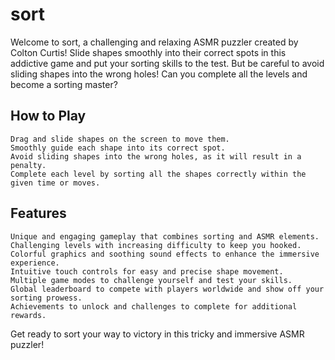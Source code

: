 # sort

Welcome to sort, a challenging and relaxing ASMR puzzler created by Colton Curtis! Slide shapes smoothly into their correct spots in this addictive game and put your sorting skills to the test. But be careful to avoid sliding shapes into the wrong holes! Can you complete all the levels and become a sorting master?
## How to Play

    Drag and slide shapes on the screen to move them.
    Smoothly guide each shape into its correct spot.
    Avoid sliding shapes into the wrong holes, as it will result in a penalty.
    Complete each level by sorting all the shapes correctly within the given time or moves.

## Features

    Unique and engaging gameplay that combines sorting and ASMR elements.
    Challenging levels with increasing difficulty to keep you hooked.
    Colorful graphics and soothing sound effects to enhance the immersive experience.
    Intuitive touch controls for easy and precise shape movement.
    Multiple game modes to challenge yourself and test your skills.
    Global leaderboard to compete with players worldwide and show off your sorting prowess.
    Achievements to unlock and challenges to complete for additional rewards.

Get ready to sort your way to victory in this tricky and immersive ASMR puzzler!
